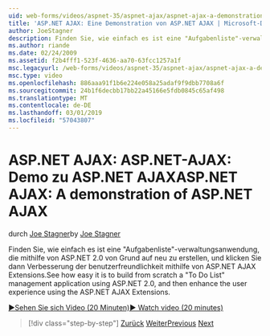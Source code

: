 ```yaml
---
uid: web-forms/videos/aspnet-35/aspnet-ajax/aspnet-ajax-a-demonstration-of-aspnet-ajax
title: 'ASP.NET AJAX: Eine Demonstration von ASP.NET AJAX | Microsoft-Dokumentation'
author: JoeStagner
description: Finden Sie, wie einfach es ist eine "Aufgabenliste"-verwaltungsanwendung, die mithilfe von ASP.NET 2.0 von Grund auf neu zu erstellen und dann erweitern Sie die Funktionalität mithilfe von ASP.NET AJAX...
ms.author: riande
ms.date: 02/24/2009
ms.assetid: f2b4fff1-523f-4636-aa70-63fcc1257a1f
msc.legacyurl: /web-forms/videos/aspnet-35/aspnet-ajax/aspnet-ajax-a-demonstration-of-aspnet-ajax
msc.type: video
ms.openlocfilehash: 886aaa91f1b6e224e058a25adaf9f9dbb7708a6f
ms.sourcegitcommit: 24b1f6decbb17bb22a45166e5fdb0845c65af498
ms.translationtype: MT
ms.contentlocale: de-DE
ms.lasthandoff: 03/01/2019
ms.locfileid: "57043807"
---
```

<a name="aspnet-ajax-a-demonstration-of-aspnet-ajax"></a><span data-ttu-id="07115-103">ASP.NET AJAX: ASP.NET-AJAX: Demo zu ASP.NET AJAX</span><span class="sxs-lookup"><span data-stu-id="07115-103">ASP.NET AJAX: A demonstration of ASP.NET AJAX</span></span>
====================
<span data-ttu-id="07115-104">durch [Joe Stagner](https://github.com/JoeStagner)</span><span class="sxs-lookup"><span data-stu-id="07115-104">by [Joe Stagner](https://github.com/JoeStagner)</span></span>

<span data-ttu-id="07115-105">Finden Sie, wie einfach es ist eine "Aufgabenliste"-verwaltungsanwendung, die mithilfe von ASP.NET 2.0 von Grund auf neu zu erstellen, und klicken Sie dann Verbesserung der benutzerfreundlichkeit mithilfe von ASP.NET AJAX Extensions.</span><span class="sxs-lookup"><span data-stu-id="07115-105">See how easy it is to build from scratch a "To Do List" management application using ASP.NET 2.0, and then enhance the user experience using the ASP.NET AJAX Extensions.</span></span>

[<span data-ttu-id="07115-106">&#9654;Sehen Sie sich Video (20 Minuten)</span><span class="sxs-lookup"><span data-stu-id="07115-106">&#9654; Watch video (20 minutes)</span></span>](https://channel9.msdn.com/Blogs/ASP-NET-Site-Videos/aspnet-ajax-a-demonstration-of-aspnet-ajax)

> [!div class="step-by-step"]
> <span data-ttu-id="07115-107">[Zurück](creating-and-using-an-ajax-enabled-web-service-in-a-web-site.md)
> [Weiter](adonet-data-services-with-aspnet-ajax-support.md)</span><span class="sxs-lookup"><span data-stu-id="07115-107">[Previous](creating-and-using-an-ajax-enabled-web-service-in-a-web-site.md)
[Next](adonet-data-services-with-aspnet-ajax-support.md)</span></span>
